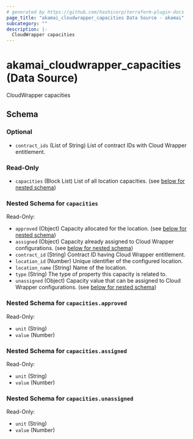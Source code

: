 ```yaml
---
# generated by https://github.com/hashicorp/terraform-plugin-docs
page_title: "akamai_cloudwrapper_capacities Data Source - akamai"
subcategory: ""
description: |-
  CloudWrapper capacities
---
```


# akamai_cloudwrapper_capacities (Data Source)

CloudWrapper capacities



<!-- schema generated by tfplugindocs -->
## Schema

### Optional

- `contract_ids` (List of String) List of contract IDs with Cloud Wrapper entitlement.

### Read-Only

- `capacities` (Block List) List of all location capacities. (see [below for nested schema](#nestedblock--capacities))

<a id="nestedblock--capacities"></a>
### Nested Schema for `capacities`

Read-Only:

- `approved` (Object) Capacity allocated for the location. (see [below for nested schema](#nestedatt--capacities--approved))
- `assigned` (Object) Capacity already assigned to Cloud Wrapper configurations. (see [below for nested schema](#nestedatt--capacities--assigned))
- `contract_id` (String) Contract ID having Cloud Wrapper entitlement.
- `location_id` (Number) Unique identifier of the configured location.
- `location_name` (String) Name of the location.
- `type` (String) The type of property this capacity is related to.
- `unassigned` (Object) Capacity value that can be assigned to Cloud Wrapper configurations. (see [below for nested schema](#nestedatt--capacities--unassigned))

<a id="nestedatt--capacities--approved"></a>
### Nested Schema for `capacities.approved`

Read-Only:

- `unit` (String)
- `value` (Number)


<a id="nestedatt--capacities--assigned"></a>
### Nested Schema for `capacities.assigned`

Read-Only:

- `unit` (String)
- `value` (Number)


<a id="nestedatt--capacities--unassigned"></a>
### Nested Schema for `capacities.unassigned`

Read-Only:

- `unit` (String)
- `value` (Number)
